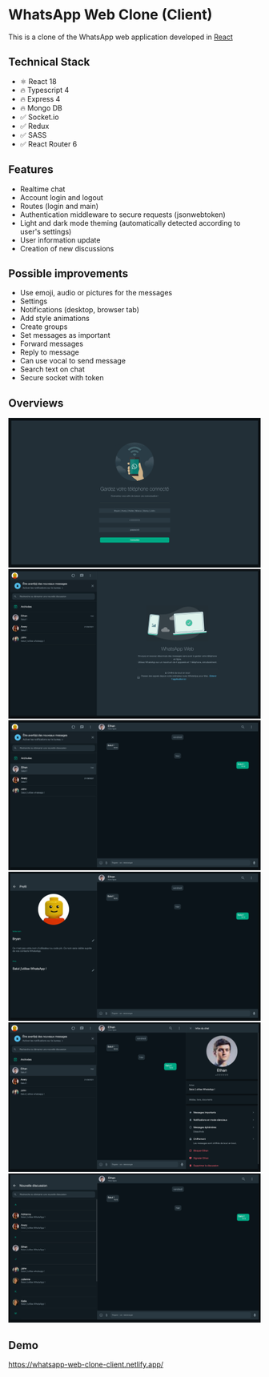 # WhatsApp Web Clone (Client)

This is a clone of the WhatsApp web application developed in [React](https://reactjs.org/)

## Technical Stack

- ⚛️ React 18
- 🔥 Typescript 4
- 🔥 Express 4
- 🔥 Mongo DB
- ✅ Socket.io
- ✅ Redux
- ✅ SASS
- ✅ React Router 6

## Features

- Realtime chat
- Account login and logout
- Routes (login and main)
- Authentication middleware to secure requests (jsonwebtoken)
- Light and dark mode theming (automatically detected according to user's settings)
- User information update
- Creation of new discussions

## Possible improvements

- Use emoji, audio or pictures for the messages
- Settings
- Notifications (desktop, browser tab)
- Add style animations
- Create groups
- Set messages as important
- Forward messages
- Reply to message
- Can use vocal to send message
- Search text on chat
- Secure socket with token

## Overviews

![login](./demo/login.png)
![default](./demo/default.png)
![chat](./demo/chat.png)
![user-info](./demo/user-info.png)
![chat-info](./demo/chat-info.png)
![new-chat](./demo/new-chat.png)

## Demo

https://whatsapp-web-clone-client.netlify.app/

